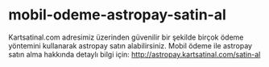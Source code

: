 # mobil-odeme-astropay-satin-al
Kartsatinal.com adresimiz üzerinden güvenilir bir şekilde birçok ödeme yöntemini kullanarak astropay satın alabilirsiniz. Mobil ödeme ile astropay satın alma hakkında detaylı bilgi için: http://astropay.kartsatinal.com/satin-al

